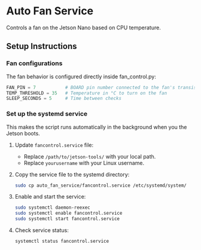 # Auto Fan Service

Controls a fan on the Jetson Nano based on CPU temperature.

## Setup Instructions

### Fan configurations
The fan behavior is configured directly inside fan_control.py:
```python
FAN_PIN = 7           # BOARD pin number connected to the fan's transistor
TEMP_THRESHOLD = 35   # Temperature in °C to turn on the fan
SLEEP_SECONDS = 5     # Time between checks
```

### Set up the systemd service
This makes the script runs automatically in the background when you the Jetson boots.

1. Update `fancontrol.service` file:

   - Replace `/path/to/jetson-tools/` with your local path.
   - Replace `yourusername` with your Linux username.

2. Copy the service file to the systemd directory:

   ```bash
   sudo cp auto_fan_service/fancontrol.service /etc/systemd/system/
   ```

2. Enable and start the service:

   ```bash
   sudo systemctl daemon-reexec
   sudo systemctl enable fancontrol.service
   sudo systemctl start fancontrol.service
   ```

3. Check service status:

   ```bash
   systemctl status fancontrol.service
   ```

